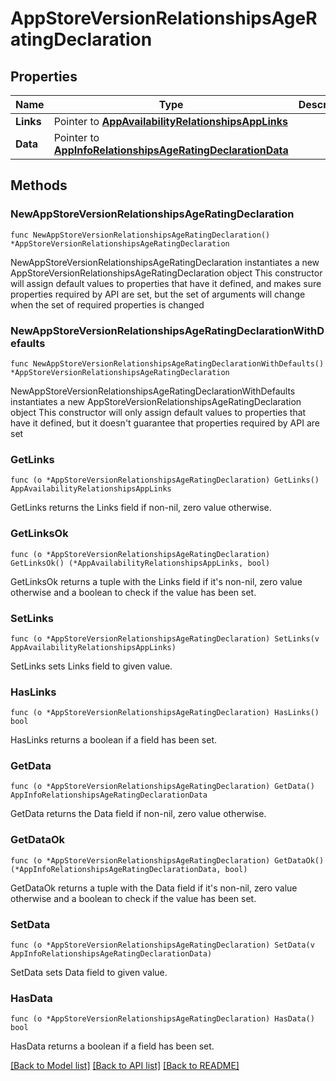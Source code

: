 # AppStoreVersionRelationshipsAgeRatingDeclaration

## Properties

Name | Type | Description | Notes
------------ | ------------- | ------------- | -------------
**Links** | Pointer to [**AppAvailabilityRelationshipsAppLinks**](AppAvailabilityRelationshipsAppLinks.md) |  | [optional] 
**Data** | Pointer to [**AppInfoRelationshipsAgeRatingDeclarationData**](AppInfoRelationshipsAgeRatingDeclarationData.md) |  | [optional] 

## Methods

### NewAppStoreVersionRelationshipsAgeRatingDeclaration

`func NewAppStoreVersionRelationshipsAgeRatingDeclaration() *AppStoreVersionRelationshipsAgeRatingDeclaration`

NewAppStoreVersionRelationshipsAgeRatingDeclaration instantiates a new AppStoreVersionRelationshipsAgeRatingDeclaration object
This constructor will assign default values to properties that have it defined,
and makes sure properties required by API are set, but the set of arguments
will change when the set of required properties is changed

### NewAppStoreVersionRelationshipsAgeRatingDeclarationWithDefaults

`func NewAppStoreVersionRelationshipsAgeRatingDeclarationWithDefaults() *AppStoreVersionRelationshipsAgeRatingDeclaration`

NewAppStoreVersionRelationshipsAgeRatingDeclarationWithDefaults instantiates a new AppStoreVersionRelationshipsAgeRatingDeclaration object
This constructor will only assign default values to properties that have it defined,
but it doesn't guarantee that properties required by API are set

### GetLinks

`func (o *AppStoreVersionRelationshipsAgeRatingDeclaration) GetLinks() AppAvailabilityRelationshipsAppLinks`

GetLinks returns the Links field if non-nil, zero value otherwise.

### GetLinksOk

`func (o *AppStoreVersionRelationshipsAgeRatingDeclaration) GetLinksOk() (*AppAvailabilityRelationshipsAppLinks, bool)`

GetLinksOk returns a tuple with the Links field if it's non-nil, zero value otherwise
and a boolean to check if the value has been set.

### SetLinks

`func (o *AppStoreVersionRelationshipsAgeRatingDeclaration) SetLinks(v AppAvailabilityRelationshipsAppLinks)`

SetLinks sets Links field to given value.

### HasLinks

`func (o *AppStoreVersionRelationshipsAgeRatingDeclaration) HasLinks() bool`

HasLinks returns a boolean if a field has been set.

### GetData

`func (o *AppStoreVersionRelationshipsAgeRatingDeclaration) GetData() AppInfoRelationshipsAgeRatingDeclarationData`

GetData returns the Data field if non-nil, zero value otherwise.

### GetDataOk

`func (o *AppStoreVersionRelationshipsAgeRatingDeclaration) GetDataOk() (*AppInfoRelationshipsAgeRatingDeclarationData, bool)`

GetDataOk returns a tuple with the Data field if it's non-nil, zero value otherwise
and a boolean to check if the value has been set.

### SetData

`func (o *AppStoreVersionRelationshipsAgeRatingDeclaration) SetData(v AppInfoRelationshipsAgeRatingDeclarationData)`

SetData sets Data field to given value.

### HasData

`func (o *AppStoreVersionRelationshipsAgeRatingDeclaration) HasData() bool`

HasData returns a boolean if a field has been set.


[[Back to Model list]](../README.md#documentation-for-models) [[Back to API list]](../README.md#documentation-for-api-endpoints) [[Back to README]](../README.md)


